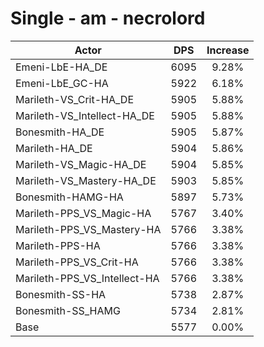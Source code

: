 # Single - am - necrolord
| Actor | DPS | Increase |
|---|:---:|:---:|
|Emeni-LbE-HA_DE|6095|9.28%|
|Emeni-LbE_GC-HA|5922|6.18%|
|Marileth-VS_Crit-HA_DE|5905|5.88%|
|Marileth-VS_Intellect-HA_DE|5905|5.88%|
|Bonesmith-HA_DE|5905|5.87%|
|Marileth-HA_DE|5904|5.86%|
|Marileth-VS_Magic-HA_DE|5904|5.85%|
|Marileth-VS_Mastery-HA_DE|5903|5.85%|
|Bonesmith-HAMG-HA|5897|5.73%|
|Marileth-PPS_VS_Magic-HA|5767|3.40%|
|Marileth-PPS_VS_Mastery-HA|5766|3.38%|
|Marileth-PPS-HA|5766|3.38%|
|Marileth-PPS_VS_Crit-HA|5766|3.38%|
|Marileth-PPS_VS_Intellect-HA|5766|3.38%|
|Bonesmith-SS-HA|5738|2.87%|
|Bonesmith-SS_HAMG|5734|2.81%|
|Base|5577|0.00%|
